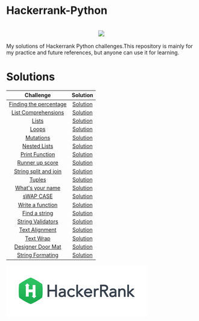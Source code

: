 # Hackerrank-Python
 
<p align="center">  
	<br>
	<a href="https://www.hackerrank.com/pkaul7">
        <img height=100 src="https://d3keuzeb2crhkn.cloudfront.net/hackerrank/assets/styleguide/logo_wordmark-f5c5eb61ab0a154c3ed9eda24d0b9e31.svg"> 
    </a>
    <br>
</p>


My solutions of Hackerrank Python challenges.This repository is mainly for my practice and future references, but anyone can use it for learning.


# Solutions

 Challenge | Solution |
|:---------:|:--------:|
[Finding the percentage](https://www.hackerrank.com/challenges/finding-the-percentage/problem)|[Solution](https://github.com/pranavkaul/Hackerrank_Python/blob/main/Python%20Solutions/Finding%20the%20percentage.py)|
[List Comprehensions](https://www.hackerrank.com/challenges/list-comprehensions/problem)|[Solution](https://github.com/pranavkaul/Hackerrank_Python/blob/main/Python%20Solutions/List%20comprehensions.py)|
[Lists](https://www.hackerrank.com/challenges/python-lists/problem)|[Solution](https://github.com/pranavkaul/Hackerrank_Python/blob/main/Python%20Solutions/Lists.py)|
[Loops](https://www.hackerrank.com/challenges/python-loops/problem)|[Solution](https://github.com/pranavkaul/Hackerrank_Python/blob/main/Python%20Solutions/Loops.py)|
[Mutations](https://www.hackerrank.com/challenges/python-mutations/problem)|[Solution](https://github.com/pranavkaul/Hackerrank_Python/blob/main/Python%20Solutions/Mutations.py)|
[Nested Lists](https://www.hackerrank.com/challenges/nested-list/problem)|[Solution](https://github.com/pranavkaul/Hackerrank_Python/blob/main/Python%20Solutions/Mutations.py)|
[Print Function](https://www.hackerrank.com/challenges/python-print/problem)|[Solution](https://github.com/pranavkaul/Hackerrank_Python/blob/main/Python%20Solutions/Print%20function.py)|
[Runner up score](https://www.hackerrank.com/challenges/find-second-maximum-number-in-a-list/problem)|[Solution](https://github.com/pranavkaul/Hackerrank_Python/blob/main/Python%20Solutions/Runner-Up%20Score.py)|
[String split and join](https://www.hackerrank.com/challenges/python-string-split-and-join/problem)|[Solution](https://github.com/pranavkaul/Hackerrank_Python/blob/main/Python%20Solutions/String_Split_and_Join.py)|
[Tuples](https://www.hackerrank.com/challenges/python-tuples/problem)|[Solution](https://github.com/pranavkaul/Hackerrank_Python/blob/main/Python%20Solutions/Tuples.py)|
[What's your name](https://www.hackerrank.com/challenges/whats-your-name/problem)|[Solution](https://github.com/pranavkaul/Hackerrank_Python/blob/main/Python%20Solutions/What's_Your_Name.py)|
[sWAP CASE](https://www.hackerrank.com/challenges/swap-case/problem)|[Solution](https://github.com/pranavkaul/Hackerrank_Python/blob/main/Python%20Solutions/sWAP-cASE.py)|
[Write a function](https://www.hackerrank.com/challenges/write-a-function/problem)|[Solution](https://github.com/pranavkaul/Hackerrank_Python/blob/main/Python%20Solutions/Write%20a%20function.py)|
[Find a string](https://www.hackerrank.com/challenges/find-a-string/problem)|[Solution](https://github.com/pranavkaul/Hackerrank_Python/blob/main/Python%20Solutions/Find_a_string.py)|
[String Validators](https://www.hackerrank.com/challenges/string-validators/problem)|[Solution](https://github.com/pranavkaul/Hackerrank_Python/blob/main/Python%20Solutions/String_Validators.py)|
[Text Alignment](https://www.hackerrank.com/challenges/text-alignment/problem)|[Solution](https://github.com/pranavkaul/Hackerrank_Python/blob/main/Python%20Solutions/Text_Alignment.py)|
[Text Wrap](https://www.hackerrank.com/challenges/text-wrap/problem)|[Solution](https://github.com/pranavkaul/Hackerrank_Python/blob/main/Python%20Solutions/Text_wrap.py)|
[Designer Door Mat](https://www.hackerrank.com/challenges/designer-door-mat/problem)|[Solution](https://github.com/pranavkaul/Hackerrank_Python/blob/main/Python%20Solutions/Designer_Door_Mat.py)|
[String Formating](https://www.hackerrank.com/challenges/python-string-formatting/problem)|[Solution](https://github.com/pranavkaul/Hackerrank_Python/blob/main/Python%20Solutions/String_Formating.py)|






![alt text](https://github.com/pranavkaul/Hackerrank-Python/blob/main/Image.png?raw=true)


